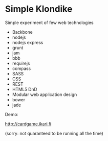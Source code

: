 Simple Klondike
===============
Simple experiment of few web technologies

- Backbone
- nodejs
- nodejs express
- grunt
- jam
- bbb
- requirejs
- compass
- SASS
- CSS
- REST
- HTML5 DnD
- Modular web application design
- bower
- jade

Demo:

http://cardgame.ikari.fi

(sorry: not quaranteed to be running all the time)
